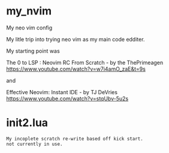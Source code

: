 # my_nvim
My neo vim config

My litle trip into trying neo vim as my main code edditer.

My starting point was

The 0 to LSP : Neovim RC From Scratch - by the ThePrimeagen
https://www.youtube.com/watch?v=w7i4amO_zaE&t=9s

and 

Effective Neovim: Instant IDE - by TJ DeVries
https://www.youtube.com/watch?v=stqUbv-5u2s

# init2.lua
    My incoplete scratch re-write based off kick start.
    not currently in use.
